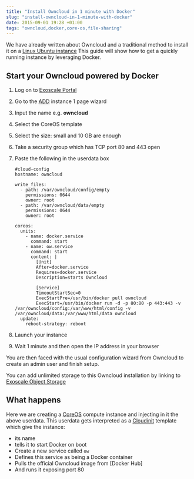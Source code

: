 ```yaml
---
title: "Install Owncloud in 1 minute with Docker"
slug: "install-owncloud-in-1-minute-with-docker"
date: 2015-09-01 19:28 +01:00
tags: "owncloud,docker,core-os,file-sharing"
---
```


We have already written about Owncloud and a traditional
method to install it on a [Linux Ubuntu instance][previous]
This guide will show how to get a quickly running instance
by leveraging Docker.

## Start your Owncloud powered by Docker

1. Log on to [Exoscale Portal][portal]
2. Go to the [ADD][add] instance 1 page wizard
3. Input the name e.g. __owncloud__
4. Select the CoreOS template
5. Select the size: small and 10 GB are enough
6. Take a security group which has TCP port 80 and 443 open
7. Paste the following in the userdata box

    ```
    #cloud-config
    hostname: owncloud
    
    write_files:
      - path: /var/owncloud/config/empty
        permissions: 0644
        owner: root
      - path: /var/owncloud/data/empty
        permissions: 0644
        owner: root

    coreos:
      units:
        - name: docker.service
          command: start
        - name: ow.service
          command: start
          content: |
            [Unit]
            After=docker.service
            Requires=docker.service
            Description=starts Owncloud

            [Service]
            TimeoutStartSec=0
            ExecStartPre=/usr/bin/docker pull owncloud
            ExecStart=/usr/bin/docker run -d -p 80:80 -p 443:443 -v /var/owncloud/config:/var/www/html/config -v /var/owncloud/data:/var/www/html/data owncloud
      update:
        reboot-strategy: reboot
    ```

8. Launch your instance
9. Wait 1 minute and then open the IP address in your browser

You are then faced with the usual configuration wizard from Owncloud
to create an admin user and finish setup.

You can add unlimited storage to this Owncloud installation
by linking to [Exoscale Object Storage][S3]

## What happens

Here we are creating a [CoreOS][coreos] compute instance and injecting in it
the above userdata. This userdata gets interpreted as a [Cloudinit][cloudinit]
template which give the instance:

* its name
* tells it to start Docker on boot
* Create a new service called `ow`
* Defines this service as being a Docker container
* Pulls the official Owncloud image from [Docker Hub]
* And runs it exposing port 80

[hub]: https://hub.docker.com/_/owncloud/
[previous]: /tutorial/install-owncloud-on-ubuntu-1404/
[coreos]: https://coreos.com/
[cloudinit]: https://coreos.com/os/docs/latest/cloud-config.html
[add]: https://portal.exoscale.ch/compute/instances/add
[portal]: https://portal.exoscale.ch
[S3]: /tutorial/extend-owncloud-with-s3-compatible-storage/
